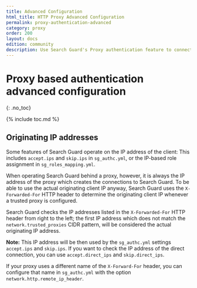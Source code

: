 ```yaml
---
title: Advanced Configuration
html_title: HTTP Proxy Advanced Configuration
permalink: proxy-authentication-advanced
category: proxy
order: 200
layout: docs
edition: community
description: Use Search Guard's Proxy authentication feature to connect Elasticsearch to any third-party identity provider.
---
```

<!---
Copyright 2020 floragunn GmbH
-->

# Proxy based authentication advanced configuration
{: .no_toc}

{% include toc.md %}

## Originating IP addresses

Some features of Search Guard operate on the IP address of the client: This includes `accept.ips` and `skip.ips` in `sg_authc.yml`, or the IP-based role assignment in `sg_roles_mapping.yml`. 

When operating Search Guard behind a proxy, however, it is always the IP address of the proxy which creates the connections to Search Guard. To be able to
use the actual originating client IP anyway, Search Guard uses the `X-Forwarded-For` HTTP header to determine the originating client IP whenever a trusted proxy is configured.

Search Guard checks the IP addresses listed in the `X-Forwarded-For` HTTP header from right to the left; the first IP address which does not match the `network.trusted_proxies` CIDR pattern, will be considered the actual originating IP address.

**Note:** This IP address will be then used by the `sg_authc.yml` settings `accept.ips` and `skip.ips`. If you want to check the IP address of the direct connection, you can use `accept.direct_ips` and `skip.direct_ips`. 

If your proxy uses a different name of the `X-Forward-For` header, you can configure that name in `sg_authc.yml` with the option `network.http.remote_ip_header`. 
